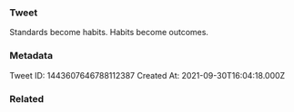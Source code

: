 ### Tweet
Standards become habits. Habits become outcomes.

### Metadata
Tweet ID: 1443607646788112387
Created At: 2021-09-30T16:04:18.000Z

### Related

